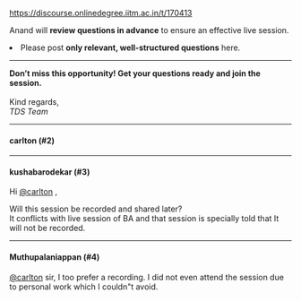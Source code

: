 https://discourse.onlinedegree.iitm.ac.in/t/170413

Anand will <strong>review questions in advance</strong> to ensure an effective live session.</li>
<li>Please post <strong>only relevant, well-structured questions</strong> here.</li>
</ul>
<hr/>
<p><strong>Don’t miss this opportunity! Get your questions ready and join the session.</strong><br/>
<br/>
Kind regards,<br/>
<em>TDS Team</em></p><hr>

<h4>carlton (#2)</h4>
<hr>

<h4>kushabarodekar (#3)</h4>
<p>Hi <a class="mention" href="/u/carlton">@carlton</a> ,</p>
<p>Will this session be recorded and shared later?<br/>
It conflicts with live session of BA and that session is specially told that It will not be recorded.</p><hr>

<h4>Muthupalaniappan (#4)</h4>
<p><a class="mention" href="/u/carlton">@carlton</a> sir, I too prefer a recording. I did not even attend the session due to personal work which I couldn"t avoid.